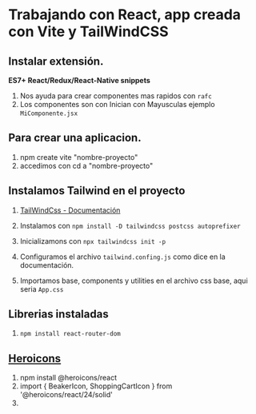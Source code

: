 # Trabajando con React, app creada con Vite y TailWindCSS

## Instalar extensión.
**ES7+ React/Redux/React-Native snippets**

1. Nos ayuda para crear componentes mas rapidos con `rafc`
2. Los componentes son con Inician con Mayusculas ejemplo `MiComponente.jsx`

## Para crear una aplicacion.

1. npm create vite "nombre-proyecto"
2. accedimos con cd a "nombre-proyecto"

## Instalamos Tailwind en el proyecto

1. [TailWindCss - Documentación](https://tailwindcss.com/docs/guides/vite)

2. Instalamos con `npm install -D tailwindcss postcss autoprefixer`
3. Inicializamons con `npx tailwindcss init -p`
4. Configuramos el archivo `tailwind.confing.js` como dice en la documentación.
5. Importamos base, components y utilities en el archivo css base, aqui seria `App.css`


## Librerias instaladas

1. ```npm install react-router-dom```

## [Heroicons](https://heroicons.com/)

1. npm install @heroicons/react
2. import { BeakerIcon, ShoppingCartIcon } from '@heroicons/react/24/solid'
3. <ShoppingCartIcon className="h-6 w-6 text-blue-500" />